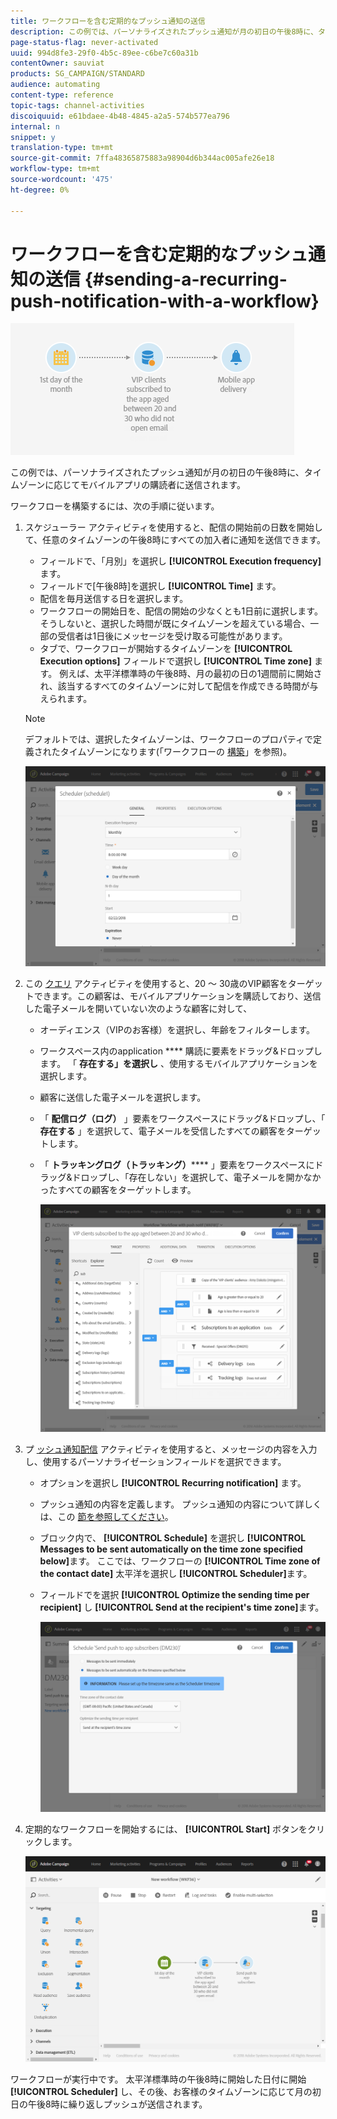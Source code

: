 ```yaml
---
title: ワークフローを含む定期的なプッシュ通知の送信
description: この例では、パーソナライズされたプッシュ通知が月の初日の午後8時に、タイムゾーンに応じてモバイルアプリの購読者に送信されます。
page-status-flag: never-activated
uuid: 994d8fe3-29f0-4b5c-89ee-c6be7c60a31b
contentOwner: sauviat
products: SG_CAMPAIGN/STANDARD
audience: automating
content-type: reference
topic-tags: channel-activities
discoiquuid: e61bdaee-4b48-4845-a2a5-574b577ea796
internal: n
snippet: y
translation-type: tm+mt
source-git-commit: 7ffa48365875883a98904d6b344ac005afe26e18
workflow-type: tm+mt
source-wordcount: '475'
ht-degree: 0%

---
```



# ワークフローを含む定期的なプッシュ通知の送信 {#sending-a-recurring-push-notification-with-a-workflow}

![](assets/wkf_push_example_1.png)

この例では、パーソナライズされたプッシュ通知が月の初日の午後8時に、タイムゾーンに応じてモバイルアプリの購読者に送信されます。

ワークフローを構築するには、次の手順に従います。

1. スケジューラー [](../../automating/using/scheduler.md) アクティビティを使用すると、配信の開始前の日数を開始して、任意のタイムゾーンの午後8時にすべての加入者に通知を送信できます。

   * フィールドで、「月別」を選択し **[!UICONTROL Execution frequency]** ます。
   * フィールドで[午後8時]を選択し **[!UICONTROL Time]** ます。
   * 配信を毎月送信する日を選択します。
   * ワークフローの開始日を、配信の開始の少なくとも1日前に選択します。 そうしないと、選択した時間が既にタイムゾーンを超えている場合、一部の受信者は1日後にメッセージを受け取る可能性があります。
   * タブで、ワークフローが開始するタイムゾーンを **[!UICONTROL Execution options]** フィールドで選択し **[!UICONTROL Time zone]** ます。 例えば、太平洋標準時の午後8時、月の最初の日の1週間前に開始され、該当するすべてのタイムゾーンに対して配信を作成できる時間が与えられます。
   >[!NOTE]
   >
   >デフォルトでは、選択したタイムゾーンは、ワークフローのプロパティで定義されたタイムゾーンになります(「ワークフローの [構築](../../automating/using/building-a-workflow.md)」を参照)。

   ![](assets/wkf_push_example_5.png)

1. この [クエリ](../../automating/using/query.md) アクティビティを使用すると、20 ～ 30歳のVIP顧客をターゲットできます。この顧客は、モバイルアプリケーションを購読しており、送信した電子メールを開いていない次のような顧客に対して、

   * オーディエンス（VIPのお客様）を選択し、年齢をフィルターします。
   * ワークスペース内のapplication **** 購読に要素をドラッグ&amp;ドロップします。 「 **存在する」を選択し** 、使用するモバイルアプリケーションを選択します。
   * 顧客に送信した電子メールを選択します。
   * 「 **配信ログ（ログ）** 」要素をワークスペースにドラッグ&amp;ドロップし、「 **存在する** 」を選択して、電子メールを受信したすべての顧客をターゲットします。
   * 「 **トラッキングログ（トラッキング）****** 」要素をワークスペースにドラッグ&amp;ドロップし、「存在しない」を選択して、電子メールを開かなかったすべての顧客をターゲットします。

      ![](assets/wkf_push_example_2.png)

1. プ [ッシュ通知配信](../../automating/using/push-notification-delivery.md) アクティビティを使用すると、メッセージの内容を入力し、使用するパーソナライゼーションフィールドを選択できます。

   * オプションを選択し **[!UICONTROL Recurring notification]** ます。
   * プッシュ通知の内容を定義します。 プッシュ通知の内容について詳しくは、この [節を参照してください](../../channels/using/preparing-and-sending-a-push-notification.md)。
   * ブロック内で、 **[!UICONTROL Schedule]** を選択し **[!UICONTROL Messages to be sent automatically on the time zone specified below]**&#x200B;ます。 ここでは、ワークフローの **[!UICONTROL Time zone of the contact date]** 太平洋を選択し **[!UICONTROL Scheduler]**&#x200B;ます。
   * フィールドでを選択 **[!UICONTROL Optimize the sending time per recipient]** し **[!UICONTROL Send at the recipient's time zone]**&#x200B;ます。

      ![](assets/wkf_push_example_4.png)

1. 定期的なワークフローを開始するには、 **[!UICONTROL Start]** ボタンをクリックします。

   ![](assets/wkf_push_example_3.png)

ワークフローが実行中です。 太平洋標準時の午後8時に開始した日付に開始 **[!UICONTROL Scheduler]** し、その後、お客様のタイムゾーンに応じて月の初日の午後8時に繰り返しプッシュが送信されます。
